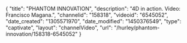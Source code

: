 {
    "title": "PHANTOM INNOVATION",
    "description": "4D in action. Video: Francisco Magana.",
    "channelid": "158318",
    "videoid": "6545052",
    "date_created": "1305571970",
    "date_modified": "1450376549",
    "type": "captivate",
    "layout": "channelVideo",
    "url": "\/hurley\/phantom-innovation\/158318-6545052"
}